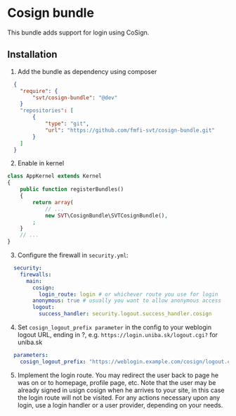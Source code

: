 Cosign bundle
=============

This bundle adds support for login using CoSign.

Installation
------------

1. Add the bundle as dependency using composer

  ```json
    {
      "require": {
          "svt/cosign-bundle": "@dev"
      }
      "repositories": [
          {
              "type": "git",
              "url": "https://github.com/fmfi-svt/cosign-bundle.git"
          }
      ]
    }
  ```

2. Enable in kernel

  ```php
  class AppKernel extends Kernel
  {
      public function registerBundles()
      {
          return array(
              // ...
              new SVT\CosignBundle\SVTCosignBundle(),
          ;
      }
      // ...
  }
  ```

3. Configure the firewall in `security.yml`:

  ```yaml
    security:
      firewalls:
        main:
          cosign:
            login_route: login # or whichever route you use for login
          anonymous: true # usually you want to allow anonymous access
          logout:
            success_handler: security.logout.success_handler.cosign
  ```

4. Set `cosign_logout_prefix parameter` in the config to your weblogin logout URL, ending in ?, e.g. `https://login.uniba.sk/logout.cgi?` for uniba.sk

  ```yaml
    parameters:
      cosign_logout_prefix: "https://weblogin.example.com/cosign/logout.cgi?"
  ```

5. Implement the login route. You may redirect the user back to page he was on or to homepage, profile page, etc. Note that the user may be already signed in usign cosign when he arrives to your site, in this case the login route will not be visited. For any actions necessary upon any login, use a login handler or a user provider, depending on your needs.
